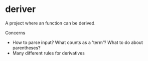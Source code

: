 # deriver

A project where an function can be derived.

Concerns
- How to parse input? What counts as a 'term'? What to do about parentheses?
- Many different rules for derivatives
